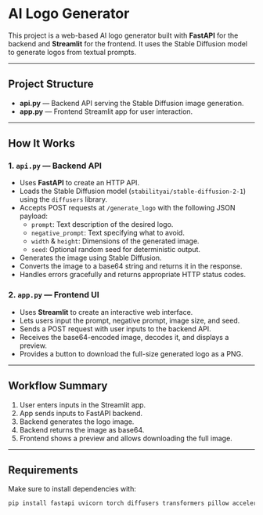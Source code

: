 # AI Logo Generator

This project is a web-based AI logo generator built with **FastAPI** for the backend and **Streamlit** for the frontend. It uses the Stable Diffusion model to generate logos from textual prompts.

---

## Project Structure

- **api.py** — Backend API serving the Stable Diffusion image generation.
- **app.py** — Frontend Streamlit app for user interaction.

---

## How It Works

### 1. `api.py` — Backend API

- Uses **FastAPI** to create an HTTP API.
- Loads the Stable Diffusion model (`stabilityai/stable-diffusion-2-1`) using the `diffusers` library.
- Accepts POST requests at `/generate_logo` with the following JSON payload:
  - `prompt`: Text description of the desired logo.
  - `negative_prompt`: Text specifying what to avoid.
  - `width` & `height`: Dimensions of the generated image.
  - `seed`: Optional random seed for deterministic output.
- Generates the image using Stable Diffusion.
- Converts the image to a base64 string and returns it in the response.
- Handles errors gracefully and returns appropriate HTTP status codes.

### 2. `app.py` — Frontend UI

- Uses **Streamlit** to create an interactive web interface.
- Lets users input the prompt, negative prompt, image size, and seed.
- Sends a POST request with user inputs to the backend API.
- Receives the base64-encoded image, decodes it, and displays a preview.
- Provides a button to download the full-size generated logo as a PNG.

---

## Workflow Summary

1. User enters inputs in the Streamlit app.
2. App sends inputs to FastAPI backend.
3. Backend generates the logo image.
4. Backend returns the image as base64.
5. Frontend shows a preview and allows downloading the full image.

---

## Requirements

Make sure to install dependencies with:

```bash
pip install fastapi uvicorn torch diffusers transformers pillow accelerate streamlit requests
```